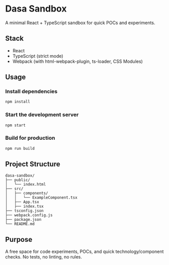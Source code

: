# Dasa Sandbox

A minimal React + TypeScript sandbox for quick POCs and experiments.

## Stack

- React
- TypeScript (strict mode)
- Webpack (with html-webpack-plugin, ts-loader, CSS Modules)

## Usage

### Install dependencies

```bash
npm install
```

### Start the development server

```bash
npm start
```

### Build for production

```bash
npm run build
```

## Project Structure

```
dasa-sandbox/
├── public/
│   └── index.html
├── src/
│   ├── components/
│   │   └── ExampleComponent.tsx
│   ├── App.tsx
│   ├── index.tsx
├── tsconfig.json
├── webpack.config.js
├── package.json
└── README.md
```

## Purpose

A free space for code experiments, POCs, and quick technology/component checks. No tests, no linting, no rules.
